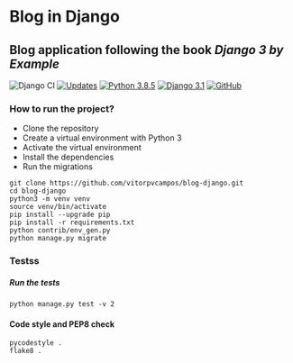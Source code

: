 # Blog in Django
## Blog application following the book _Django 3 by Example_

![Django CI](https://github.com/vitorpvcampos/blog-django/workflows/Django%20CI/badge.svg)
[![Updates](https://pyup.io/repos/github/vitorpvcampos/blog-django/shield.svg)](https://pyup.io/repos/github/vitorpvcampos/blog-django/)
[![Python 3.8.5](https://img.shields.io/badge/python-3.8.5-blue.svg)](https://www.python.org/downloads/release/python-381/)
[![Django 3.1](https://img.shields.io/badge/django-3.1-blue.svg)](https://www.djangoproject.com/download/)
[![GitHub](https://img.shields.io/github/license/mashape/apistatus.svg)](https://github.com/tiagocordeiro/mulhergorila-website/blob/master/LICENSE)

### How to run the project?

* Clone the repository
* Create a virtual environment with Python 3
* Activate the virtual environment
* Install the dependencies
* Run the migrations

```
git clone https://github.com/vitorpvcampos/blog-django.git
cd blog-django
python3 -m venv venv
source venv/bin/activate
pip install --upgrade pip
pip install -r requirements.txt
python contrib/env_gen.py
python manage.py migrate
```
### Testss

##### Run the tests
```
python manage.py test -v 2
```

#### Code style and PEP8 check
```
pycodestyle .
flake8 .
```